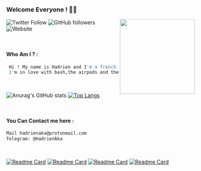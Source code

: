### Welcome Everyone ! 👋🏻
<img align='right' src="https://media.giphy.com/media/WUlplcMpOCEmTGBtBW/giphy.gif" width="200">

![Twitter Follow](https://img.shields.io/twitter/follow/hadrienaka?label=%40HadrienAka&logo=twitter&logoColor=ffffff&style=for-the-badge)
![GitHub followers](https://img.shields.io/github/followers/hadrienaka?color=9F9F9F&label=%40HadrienAka&logo=github&style=for-the-badge)
![Website](https://img.shields.io/website?color=9F9F9F&label=Hadrienaka.fr&logo=brave&logoColor=ffffff&style=for-the-badge&up_message=SEE&url=https%3A%2F%2Fhadrienaka.fr)
<p><br/></p>

#### Who Am I ? : 

```bash
 Hi ! My name is Hadrien and I'm a french developer 😁
 I'm in love with bash,the airpods and the infosec ❤️
```
<p><br/></p>

![Anurag's GitHub stats](https://github-readme-stats.vercel.app/api?username=hadrienaka&hide=contribs,prs,issues&show_icons=true&theme=dark)
[![Top Langs](https://github-readme-stats.vercel.app/api/top-langs/?username=hadrienaka&layout=compact&theme=dark)](https://hadrienaka.fr)

<p><br/></p>

#### You Can Contact me here : 
```bash
Mail hadrienaka@protonmail.com
Telegram: @HadrienAka
```

<p><br/></p>

[![Readme Card](https://github-readme-stats.vercel.app/api/pin/?username=hadrienaka&repo=bashpack&theme=dark)](https://github.com/hadrienaka/bashpack)
[![Readme Card](https://github-readme-stats.vercel.app/api/pin/?username=hadrienaka&repo=TheBashMenu&theme=dark)](https://github.com/hadrienaka/thebashmenu)
[![Readme Card](https://github-readme-stats.vercel.app/api/pin/?username=hadrienaka&repo=todolist&theme=dark)](https://github.com/hadrienaka/todolist)
[![Readme Card](https://github-readme-stats.vercel.app/api/pin/?username=hadrienaka&repo=Lock&theme=dark)](https://github.com/hadrienaka/lock)



